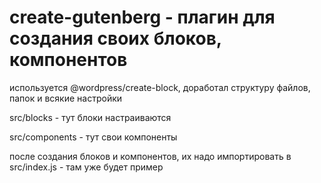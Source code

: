 # create-gutenberg - плагин для создания своих блоков, компонентов

используется @wordpress/create-block, доработал структуру файлов, папок и всякие настройки

src/blocks - тут блоки настраиваются

src/components - тут свои компоненты

после создания блоков и компонентов, их надо импортировать в src/index.js - там уже будет пример
